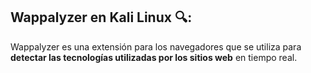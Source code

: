 ## Wappalyzer en Kali Linux 🔍:
Wappalyzer es una extensión para los navegadores que se utiliza para **detectar las tecnologías utilizadas por los sitios web** en tiempo real.



